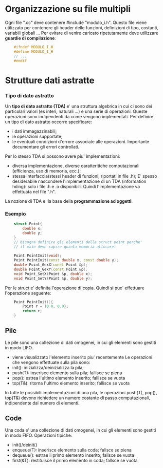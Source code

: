 # Organizzazione su file multipli
Ogni file ".cc" deve contenere #include "modulo_i.h". Questo file viene utilizzato per contenere gli header delle funzioni, definizioni di tipo, costanti, variabili globali ... Per evitare di venire caricato ripetutamente deve utilizzare **guardie di compilazione**: 

```cpp
	#ifndef MODULO_I_H
	#define MODULO_I_H
	// ...
	#endif
```

# Strutture dati astratte
### Tipo di dato astratto
Un **tipo di dato astratto (TDA)** e' una struttura algebrica in cui ci sono dei particolari valori (es interi, naturali ...) e una serie di operazioni. Queste operazioni sono indipendenti da come vengono implementati.
Per definire un tipo di dato astratto occorre specificare:
- i dati immagazzinabili;
- le operazioni supportate;
- le eventuali condizioni d'errore associate alle operazioni. Importante documentare gli errori controllati.

Per lo stesso TDA si possono avere piu' implementazioni:
- diversa implementazione, diverse caratteritiche computazionali (efficienza, uso di memoria, ecc.);
- stessa interfaccia(stessi header di funzioni, riportati in file .h);
E' spesso desiderabile nascondere l'implementazione di un TDA (information hding): solo i file .h e .o disponibili. Quindi l'implementazione va effettuata nel file ".h".

La nozione di TDA e' la base della **programmazione ad oggetti**.

### Esempio
```cpp
	struct Point{
		double x;
		double y;
	}
	// bisogna definire gli elementi della struct point perche'  
	// il main deve capire quanta memoria allocare.
	
	Point PointInit(void);
	Point PointInit(const double x, const double y);
	double Point_GexX(const Point &p);
	double Point_GexY(const Point &p);
	void Point_SetX(Point &p, double x);
	void Point_SetY(Point &p, double y);
```
Per le struct e' definita l'operazione di copia. Quindi si puo' effettuare l'operazione seguente:
```cpp
	Point PointInit(){
		Point r = (0.0, 0.0);
		return r;
	}
```
## Pile
Le pile sono una collezione di dati omogenei, in cui gli elementi sono gestiti in modo LIFO.
 - viene visualizzato l'elemento inserito piu' recentemente
Le operazioni che vengono effettuate sulla pila sono:
 - init(): inizializza/deinizializza la pila;
 - push(T): inserisce elemento sulla pila; fallisce se piena
 - pop(): estrea l'ultimo elemento inserito; fallisce se vuota
 - top(T&): ritorna l'ultimo elemento inserito; fallisce se vuota

In tutte le possibili implementazioni di una pila, le operazioni push(T), pop(), top(T&) devono richiedere un numero costante di passo computazionali, indipendente dal numero di elementi.

## Code
Una coda e' una collezione di dati omogenei, in cui gli elementi sono gestiti in modo FIFO.
Operazioni tipiche:
- init()/deinit()
- enqueue(T): inserisce elemento sulla coda; fallsce se piena
- dequeue(): estrae il primo elemento inserito; fallsce se vuota
- first(&T): restituisce il primo elemento in coda; fallsce se vuota

